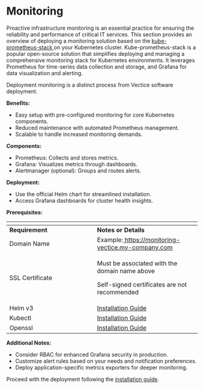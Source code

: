 # Monitoring

Proactive infrastructure monitoring is an essential practice for ensuring the reliability and performance of critical IT services. This section provides an overview of deploying a monitoring solution based on the [kube-prometheus-stack ](https://github.com/prometheus-community/helm-charts/tree/main/charts/kube-prometheus-stack)on your Kubernetes cluster. Kube-prometheus-stack is a popular open-source solution that simplifies deploying and managing a comprehensive monitoring stack for Kubernetes environments. It leverages Prometheus for time-series data collection and storage, and Grafana for data visualization and alerting.


Deployment monitoring is a distinct process from Vectice software deployment.


**Benefits:**

* Easy setup with pre-configured monitoring for core Kubernetes components.
* Reduced maintenance with automated Prometheus management.
* Scalable to handle increased monitoring demands.

**Components:**

* Prometheus: Collects and stores metrics.
* Grafana: Visualizes metrics through dashboards.
* Alertmanager (optional): Groups and routes alerts.

**Deployment:**

* Use the official Helm chart for streamlined installation.
* Access Grafana dashboards for cluster health insights.

**Prerequisites:**

<table data-header-hidden><thead><tr><th width="215"></th><th></th></tr></thead><tbody><tr><td><strong>Requirement</strong></td><td><strong>Notes or Details</strong></td></tr><tr><td>Domain Name</td><td>Example:<a href="https://monitoring-vectice.my-company.com"> https://monitoring-vectice.my-company.com</a></td></tr><tr><td>SSL Certificate</td><td><p>Must be associated with the domain name above</p><p>Self-signed certificates are not recommended</p></td></tr><tr><td>Helm v3</td><td><a href="https://helm.sh/docs/intro/install/">Installation Guide</a></td></tr><tr><td>Kubectl</td><td><a href="https://kubernetes.io/docs/tasks/tools/">Installation Guide</a> </td></tr><tr><td>Openssl</td><td><a href="https://wiki.openssl.org/index.php/Binaries">Installation Guide</a></td></tr></tbody></table>

**Additional Notes:**

* Consider RBAC for enhanced Grafana security in production.
* Customize alert rules based on your needs and notification preferences.
* Deploy application-specific metrics exporters for deeper monitoring.

Proceed with the deployment following the [installation guide](installation-guide.md).
